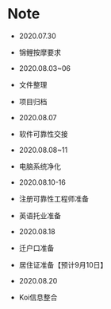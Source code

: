# Note

- 2020.07.30
- 锦鲤按摩要求

- 2020.08.03~06
- 文件整理
- 项目归档

- 2020.08.07
- 软件可靠性交接

- 2020.08.08~11
- 电脑系统净化

- 2020.08.10-16
- 注册可靠性工程师准备
- 英语托业准备

- 2020.08.18
- 迁户口准备
- 居住证准备【预计9月10日】

- 2020.08.20
- Koi信息整合

